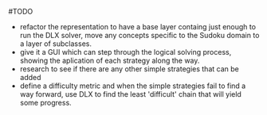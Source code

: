 #TODO

- refactor the representation to have a base layer containg just enough to run the DLX solver, move any concepts specific to the Sudoku domain to a layer of subclasses.
- give it a GUI which can step through the logical solving process, showing the aplication of each strategy along the way.
- research to see if there are any other simple strategies that can be added
- define a difficulty metric and when the simple strategies fail to find a way forward, use DLX to find the least 'difficult' chain that will yield some progress.
